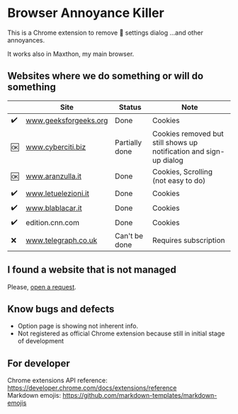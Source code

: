 # Browser Annoyance Killer

This is a Chrome extension to remove :cookie: settings dialog
...and other annoyances.

It works also in Maxthon, my main browser.

## Websites where we do something or will do something

|                    | Site                  | Status         | Note                                                               |
| ------------------ | --------------------- | -------------- | ------------------------------------------------------------------ |
| :heavy_check_mark: | www.geeksforgeeks.org | Done           | Cookies                                                            |
| :ok:               | www.cyberciti.biz     | Partially done | Cookies removed but still shows up notification and sign-up dialog |
| :ok:               | www.aranzulla.it      | Done           | Cookies, Scrolling (not easy to do)                                |
| :heavy_check_mark: | www.letuelezioni.it   | Done           | Cookies                                                            |
| :heavy_check_mark: | www.blablacar.it      | Done           | Cookies                                                            |
| :heavy_check_mark: | edition.cnn.com       | Done           | Cookies                                                            |
| :x:                | www.telegraph.co.uk   | Can't be done  | Requires subscription                                              |

## I found a website that is not managed

Please, [open a request](https://github.com/alex-piccione/chrome-extension.no-cookies/issues/new?title=Suggest%20of%20website%20to%20manage&body=Hi,%20I%27d%20like%20that%20this%20extension%20manage%20this%20website:%20...%20Thank%20you.).

## Know bugs and defects

- Option page is showing not inherent info.
- Not registered as official Chrome extension because still in initial stage of development

## For developer

Chrome extensions API reference: https://developer.chrome.com/docs/extensions/reference  
Markdown emojis: https://github.com/markdown-templates/markdown-emojis

